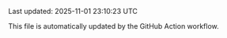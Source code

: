 Last updated: 2025-11-01 23:10:23 UTC

This file is automatically updated by the GitHub Action workflow.
